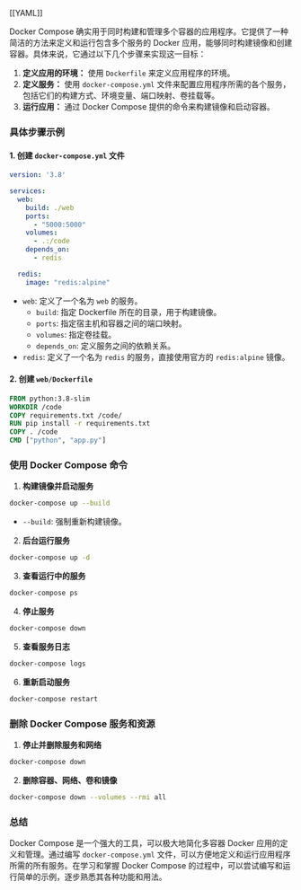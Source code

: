 [[YAML]]

Docker Compose 确实用于同时构建和管理多个容器的应用程序。它提供了一种简洁的方法来定义和运行包含多个服务的 Docker 应用，能够同时构建镜像和创建容器。具体来说，它通过以下几个步骤来实现这一目标：

1. **定义应用的环境：** 使用 `Dockerfile` 来定义应用程序的环境。
2. **定义服务：** 使用 `docker-compose.yml` 文件来配置应用程序所需的各个服务，包括它们的构建方式、环境变量、端口映射、卷挂载等。
3. **运行应用：** 通过 Docker Compose 提供的命令来构建镜像和启动容器。

### 具体步骤示例

#### 1. 创建 `docker-compose.yml` 文件

```yaml
version: '3.8'

services:
  web:
    build: ./web
    ports:
      - "5000:5000"
    volumes:
      - .:/code
    depends_on:
      - redis

  redis:
    image: "redis:alpine"
```

- `web`: 定义了一个名为 `web` 的服务。
  - `build`: 指定 Dockerfile 所在的目录，用于构建镜像。
  - `ports`: 指定宿主机和容器之间的端口映射。
  - `volumes`: 指定卷挂载。
  - `depends_on`: 定义服务之间的依赖关系。
- `redis`: 定义了一个名为 `redis` 的服务，直接使用官方的 `redis:alpine` 镜像。

#### 2. 创建 `web/Dockerfile`

```dockerfile
FROM python:3.8-slim
WORKDIR /code
COPY requirements.txt /code/
RUN pip install -r requirements.txt
COPY . /code
CMD ["python", "app.py"]
```


### 使用 Docker Compose 命令

1. **构建镜像并启动服务**

```sh
docker-compose up --build
```

- `--build`: 强制重新构建镜像。

2. **后台运行服务**

```sh
docker-compose up -d
```

3. **查看运行中的服务**

```sh
docker-compose ps
```

4. **停止服务**

```sh
docker-compose down
```

5. **查看服务日志**

```sh
docker-compose logs
```

6. **重新启动服务**

```sh
docker-compose restart
```

### 删除 Docker Compose 服务和资源

1. **停止并删除服务和网络**

```sh
docker-compose down
```

2. **删除容器、网络、卷和镜像**

```sh
docker-compose down --volumes --rmi all
```

### 总结

Docker Compose 是一个强大的工具，可以极大地简化多容器 Docker 应用的定义和管理。通过编写 `docker-compose.yml` 文件，可以方便地定义和运行应用程序所需的所有服务。在学习和掌握 Docker Compose 的过程中，可以尝试编写和运行简单的示例，逐步熟悉其各种功能和用法。